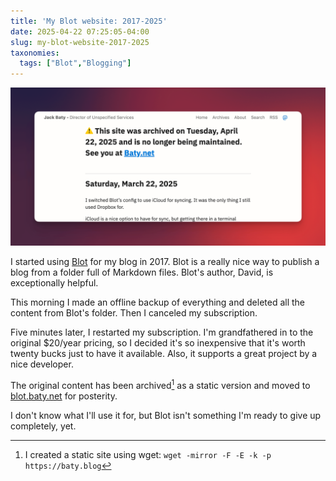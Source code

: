 ```yaml
---
title: 'My Blot website: 2017-2025'
date: 2025-04-22 07:25:05-04:00
slug: my-blot-website-2017-2025
taxonomies:
  tags: ["Blot","Blogging"]
---
```


![ ](blot.png " ")

I started using [Blot](https://blot.im) for my blog in 2017. Blot is a really nice way to publish a blog from a folder full of Markdown files. Blot's author, David, is exceptionally helpful.

This morning I made an offline backup of everything and deleted all the content from Blot's folder. Then I canceled my subscription.

Five minutes later, I restarted my subscription. I'm grandfathered in to the original $20/year pricing, so I decided it's so inexpensive that it's worth twenty bucks just to have it available. Also, it supports a great project by a nice developer.

The original content has been archived[^1] as a static version and moved to [blot.baty.net](https://blot.baty.net) for posterity.

I don't know what I'll use it for, but Blot isn't something I'm ready to give up completely, yet.



[^1]: I created a static site using wget: `wget -mirror -F -E -k -p https://baty.blog`
